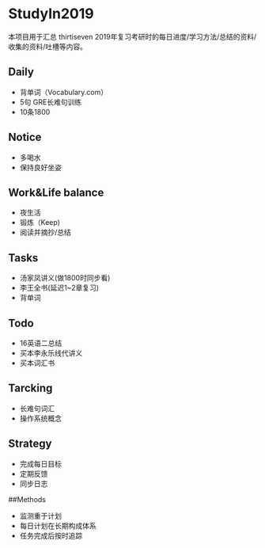 # StudyIn2019

本项目用于汇总 thirtiseven 2019年复习考研时的每日进度/学习方法/总结的资料/收集的资料/吐槽等内容。



## Daily

- 背单词（Vocabulary.com）
- 5句 GRE长难句训练
- 10条1800



## Notice

- 多喝水
- 保持良好坐姿



## Work&Life balance

- 夜生活
- 锻炼（Keep)
- 阅读并摘抄/总结



## Tasks

- 汤家凤讲义(做1800时同步看)
- 李王全书(延迟1~2章复习)
- 背单词



## Todo

- 16英语二总结
- 买本李永乐线代讲义
- 买本词汇书



## Tarcking

- 长难句词汇
- 操作系统概念



## Strategy 

- 完成每日目标
- 定期反馈
- 同步日志



##Methods

- 监测重于计划
- 每日计划在长期构成体系
- 任务完成后按时追踪




